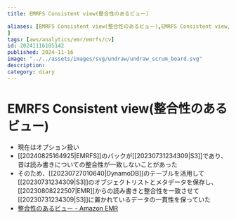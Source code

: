 ```yaml
---
title: EMRFS Consistent view(整合性のあるビュー)

aliases: [EMRFS Consistent view(整合性のあるビュー),EMRFS Consistent view,整合性のあるビュー
]
tags: [aws/analytics/emr/emrfs/cv]
id: 20241116105142
published: 2024-11-16
image: "../../assets/images/svg/undraw/undraw_scrum_board.svg"
description:
category: diary
---
```




# EMRFS Consistent view(整合性のあるビュー)

- 現在はオプション扱い
- [[20240825164925|EMRFS]]のバックが[[20230731234309|S3]]であり、昔は読み書きについての整合性が一致しないことがあった
- そのため、[[20230727010640|DynamoDB]]のテーブルを活用して[[20230731234309|S3]]のオブジェクトリストとメタデータを保存し、[[20230808222507|EMR]]からの読み書きと整合性を一致させて[[20230731234309|S3]]に置かれているデータの一貫性を保っていた
- [整合性のあるビュー - Amazon EMR](https://docs.aws.amazon.com/ja_jp/emr/latest/ReleaseGuide/emr-plan-consistent-view.html)
